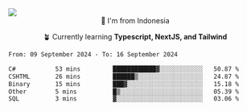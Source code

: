 
<img align = "center" src="https://readme-typing-svg.herokuapp.com?font=Fira+Code&size=25&pause=1000&color=00F713&center=true&vCenter=true&random=false&width=850&height=70&lines=Hi+There+%F0%9F%91%8B%2C+Im+Julian+Caesar;"/>
<br>

<div align = "center">
  📌 I'm from Indonesia
  
  🪴 Currently learning **Typescript, NextJS, and Tailwind**
</div>

<!--START_SECTION:waka-->

```txt
From: 09 September 2024 - To: 16 September 2024

C#           53 mins         ████████████▓░░░░░░░░░░░░   50.87 %
CSHTML       26 mins         ██████▒░░░░░░░░░░░░░░░░░░   24.87 %
Binary       15 mins         ███▓░░░░░░░░░░░░░░░░░░░░░   15.18 %
Other        5 mins          █▒░░░░░░░░░░░░░░░░░░░░░░░   05.39 %
SQL          3 mins          ▓░░░░░░░░░░░░░░░░░░░░░░░░   03.06 %
```

<!--END_SECTION:waka-->
